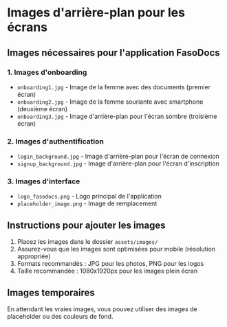 # Images d'arrière-plan pour les écrans

## Images nécessaires pour l'application FasoDocs

### 1. Images d'onboarding
- `onboarding1.jpg` - Image de la femme avec des documents (premier écran)
- `onboarding2.jpg` - Image de la femme souriante avec smartphone (deuxième écran)  
- `onboarding3.jpg` - Image d'arrière-plan pour l'écran sombre (troisième écran)

### 2. Images d'authentification
- `login_background.jpg` - Image d'arrière-plan pour l'écran de connexion
- `signup_background.jpg` - Image d'arrière-plan pour l'écran d'inscription

### 3. Images d'interface
- `logo_fasodocs.png` - Logo principal de l'application
- `placeholder_image.png` - Image de remplacement

## Instructions pour ajouter les images

1. Placez les images dans le dossier `assets/images/`
2. Assurez-vous que les images sont optimisées pour mobile (résolution appropriée)
3. Formats recommandés : JPG pour les photos, PNG pour les logos
4. Taille recommandée : 1080x1920px pour les images plein écran

## Images temporaires

En attendant les vraies images, vous pouvez utiliser des images de placeholder ou des couleurs de fond.
